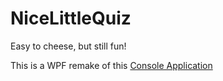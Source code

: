 # NiceLittleQuiz
Easy to cheese, but still fun!
<p>This is a WPF remake of this <a href='https://github.com/Link4real/NiceLittleApp'>Console Application</a></p>
